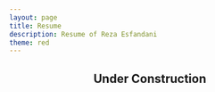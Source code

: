 ```yaml
---
layout: page
title: Resume
description: Resume of Reza Esfandani
theme: red
---
```

<section>
<center><h1>Under Construction</h1></center>
</section>
